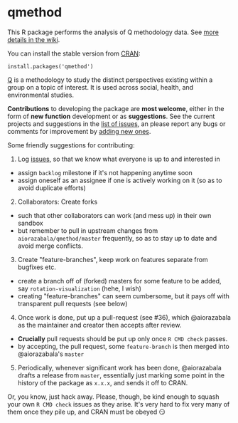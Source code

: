 qmethod
=======
This R package performs the analysis of Q methodology data. See [more details in the wiki](https://github.com/aiorazabala/qmethod/wiki).

You can install the stable version from [CRAN](http://cran.r-project.org/web/packages/qmethod/index.html):

```{r}
install.packages('qmethod')
```

[Q](http://qmethod.org/about) is a methodology to study the distinct perspectives existing within a group on a topic of interest. It is used across social, health, and environmental studies.

**Contributions** to developing the package are **most welcome**, either in the form of **new function** development or as **suggestions**. See the current projects and suggestions in the [list of issues](https://github.com/aiorazabala/qmethod/issues), an please report any bugs or comments for improvement by [adding new ones](https://github.com/aiorazabala/qmethod/issues/new).

Some friendly suggestions for contributing:

1. Log [issues](https://github.com/aiorazabala/qmethod/issues), so that we know what everyone is up to and interested in
  -  assign `backlog` milestone if it's not happening anytime soon
  -  assign oneself as an assignee if one is actively working on it (so as to avoid duplicate efforts)
2. Collaborators: Create forks
  - such that other collaborators can work (and mess up) in their own sandbox
  - but remember to pull in upstream changes from `aiorazabala/qmethod/master` frequently, so as to stay up to date and avoid merge conflicts.
3. Create "feature-branches", keep work on features separate from bugfixes etc.
  - create a branch off of (forked) masters for some feature to be added, say `rotation-visualization` (hehe, I wish)
  - creating "feature-branches" can seem cumbersome, but it pays off with transparent pull requests (see below)
4. Once work is done, put up a pull-request (see #36), which @aiorazabala as the maintainer and creator then accepts after review.
  - **Crucially** pull requests should be put up only once `R CMD check` passes.
  - by accepting, the pull request, some `feature-branch` is then merged into @aiorazabala's `master`
5. Periodically, whenever significant work has been done, @aiorazabala drafts a release from `master`, essentially just marking some point in the history of the package as `x.x.x`, and sends it off to CRAN.

Or, you know, just hack away.
Please, though, be kind enough to squash your own `R CMD check` issues as they arise.
It's very hard to fix very many of them once they pile up, and CRAN must be obeyed :smirk:


